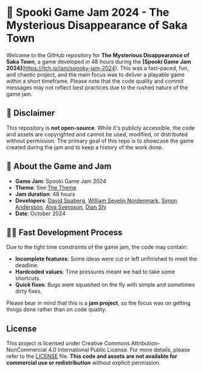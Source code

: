 # 🎃 Spooki Game Jam 2024 - The Mysterious Disappearance of Saka Town

Welcome to the GitHub repository for **The Mysterious Disappearance of Saka Town**, a game developed in 48 hours during the **[Spooki Game Jam 2024]**(https://itch.io/jam/spooky-jam-2024). This was a fast-paced, fun, and chaotic project, and the main focus was to deliver a playable game within a short timeframe. Please note that the code quality and commit messages may not reflect best practices due to the rushed nature of the game jam.

## 🚨 Disclaimer
This repository is **not open-source**. While it's publicly accessible, the code and assets are copyrighted and cannot be used, modified, or distributed without permission. The primary goal of this repo is to showcase the game created during the jam and to keep a history of the work done.

## 👻 About the Game and Jam
- **Game Jam**: Spooki Game Jam 2024
- **Theme**: See [The Theme](./the_theme.png)
- **Jam duration**: 48 hours
- **Developers**: [David Spaberg](https://github.com/Spaberg), [William Sevelin Nordenmark](https://github.com/wsnordenmark), [Simon Andersson](https://github.com/4point5tatamiideologue), [Alva Svensson](https://github.com/alvasvensson), [Dian Shi](https://github.com/deanxox)
- **Date**: October 2024

## 🏃‍♂️ Fast Development Process
Due to the tight time constraints of the game jam, the code may contain:
- **Incomplete features**: Some ideas were cut or left unfinished to meet the deadline.
- **Hardcoded values**: Time pressures meant we had to take some shortcuts.
- **Quick fixes**: Bugs were squashed on the fly with simple and sometimes dirty fixes.
  
Please bear in mind that this is a **jam project**, so the focus was on getting things done rather than on code quality.

## License
This project is licensed under Creative Commons Attribution-NonCommercial 4.0 International Public License. For more details, please refer to the [LICENSE](./LICENSE.txt) file. **This code and assets are not available for commercial use or redistribution** without explicit permission.
